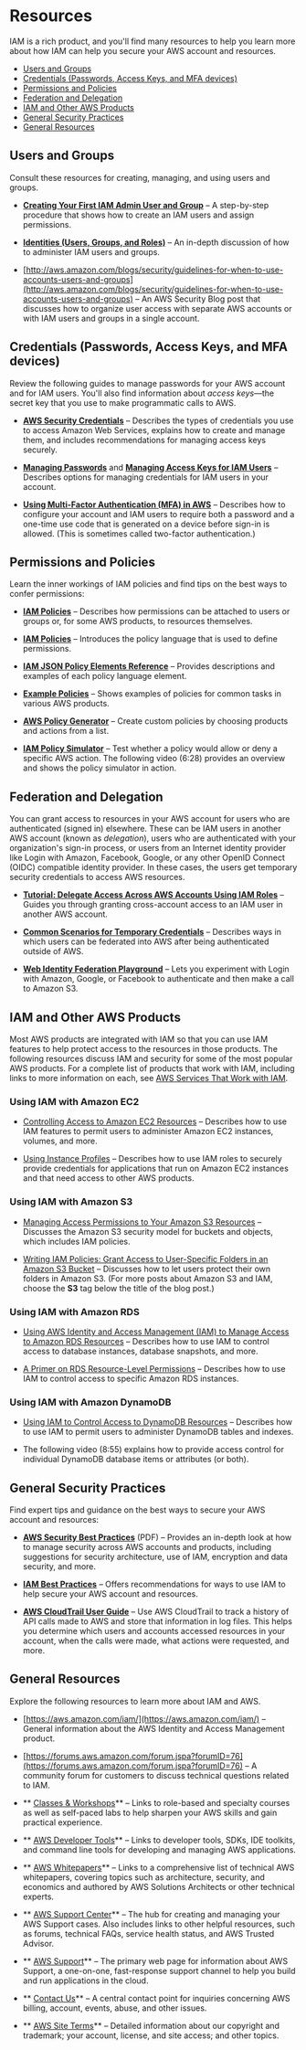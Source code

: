 # Resources<a name="resources"></a>

IAM is a rich product, and you'll find many resources to help you learn more about how IAM can help you secure your AWS account and resources\. 


+ [Users and Groups](#resources-users-and-groups)
+ [Credentials \(Passwords, Access Keys, and MFA devices\)](#resources-credentials)
+ [Permissions and Policies](#resources-permissions-and-policies)
+ [Federation and Delegation](#resources-federation-and-delegation)
+ [IAM and Other AWS Products](#resources-iam-and-other-services)
+ [General Security Practices](#resources-general-security)
+ [General Resources](#resources-general)

## Users and Groups<a name="resources-users-and-groups"></a>

Consult these resources for creating, managing, and using users and groups\.

+ **[Creating Your First IAM Admin User and Group](getting-started_create-admin-group.md)** – A step\-by\-step procedure that shows how to create an IAM users and assign permissions\.

+ **[Identities \(Users, Groups, and Roles\)](id.md)** – An in\-depth discussion of how to administer IAM users and groups\.

+  [http://aws.amazon.com/blogs/security/guidelines-for-when-to-use-accounts-users-and-groups](http://aws.amazon.com/blogs/security/guidelines-for-when-to-use-accounts-users-and-groups) – An AWS Security Blog post that discusses how to organize user access with separate AWS accounts or with IAM users and groups in a single account\.

## Credentials \(Passwords, Access Keys, and MFA devices\)<a name="resources-credentials"></a>

Review the following guides to manage passwords for your AWS account and for IAM users\. You'll also find information about *access keys*—the secret key that you use to make programmatic calls to AWS\.

+ **[AWS Security Credentials](http://docs.aws.amazon.com/general/latest/gr/aws-security-credentials.html)** – Describes the types of credentials you use to access Amazon Web Services, explains how to create and manage them, and includes recommendations for managing access keys securely\.

+ **[Managing Passwords](id_credentials_passwords.md)** and **[Managing Access Keys for IAM Users](id_credentials_access-keys.md)** – Describes options for managing credentials for IAM users in your account\.

+  **[Using Multi\-Factor Authentication \(MFA\) in AWS](id_credentials_mfa.md)** – Describes how to configure your account and IAM users to require both a password and a one\-time use code that is generated on a device before sign\-in is allowed\. \(This is sometimes called two\-factor authentication\.\)

## Permissions and Policies<a name="resources-permissions-and-policies"></a>

Learn the inner workings of IAM policies and find tips on the best ways to confer permissions:

+ **[IAM Policies](access_policies.md)** – Describes how permissions can be attached to users or groups or, for some AWS products, to resources themselves\.

+ **[IAM Policies](access_policies.md)** – Introduces the policy language that is used to define permissions\.

+  **[IAM JSON Policy Elements Reference](reference_policies_elements.md)** – Provides descriptions and examples of each policy language element\.

+  **[Example Policies](access_policies_examples.md)** – Shows examples of policies for common tasks in various AWS products\.

+ **[AWS Policy Generator](https://awspolicygen.s3.amazonaws.com/policygen.html)** – Create custom policies by choosing products and actions from a list\.

+  **[IAM Policy Simulator](https://policysim.aws.amazon.com/)** – Test whether a policy would allow or deny a specific AWS action\. The following video \(6:28\) provides an overview and shows the policy simulator in action\.

## Federation and Delegation<a name="resources-federation-and-delegation"></a>

You can grant access to resources in your AWS account for users who are authenticated \(signed in\) elsewhere\. These can be IAM users in another AWS account \(known as *delegation*\), users who are authenticated with your organization's sign\-in process, or users from an Internet identity provider like Login with Amazon, Facebook, Google, or any other OpenID Connect \(OIDC\) compatible identity provider\. In these cases, the users get temporary security credentials to access AWS resources\. 

+  **[Tutorial: Delegate Access Across AWS Accounts Using IAM Roles](tutorial_cross-account-with-roles.md)** – Guides you through granting cross\-account access to an IAM user in another AWS account\. 

+ **[Common Scenarios for Temporary Credentials](id_credentials_temp.md#sts-introduction)** – Describes ways in which users can be federated into AWS after being authenticated outside of AWS\. 

+ **[Web Identity Federation Playground](https://web-identity-federation-playground.s3.amazonaws.com/index.html)** – Lets you experiment with Login with Amazon, Google, or Facebook to authenticate and then make a call to Amazon S3\. 

## IAM and Other AWS Products<a name="resources-iam-and-other-services"></a>

Most AWS products are integrated with IAM so that you can use IAM features to help protect access to the resources in those products\. The following resources discuss IAM and security for some of the most popular AWS products\. For a complete list of products that work with IAM, including links to more information on each, see [AWS Services That Work with IAM](reference_aws-services-that-work-with-iam.md)\. 

### Using IAM with Amazon EC2<a name="resources-iam-and-ec2"></a>

+ [Controlling Access to Amazon EC2 Resources](http://docs.aws.amazon.com/AWSEC2/latest/UserGuide/UsingIAM.html) – Describes how to use IAM features to permit users to administer Amazon EC2 instances, volumes, and more\.

+  [Using Instance Profiles](id_roles_use_switch-role-ec2_instance-profiles.md) – Describes how to use IAM roles to securely provide credentials for applications that run on Amazon EC2 instances and that need access to other AWS products\. 

### Using IAM with Amazon S3<a name="resources-iam-and-s3"></a>

+ [Managing Access Permissions to Your Amazon S3 Resources](http://docs.aws.amazon.com/AmazonS3/latest/dev/s3-access-control.html) – Discusses the Amazon S3 security model for buckets and objects, which includes IAM policies\.

+ [ Writing IAM Policies: Grant Access to User\-Specific Folders in an Amazon S3 Bucket](http://aws.amazon.com/blogs/security/writing-iam-policies-grant-access-to-user-specific-folders-in-an-amazon-s3-bucket) – Discusses how to let users protect their own folders in Amazon S3\. \(For more posts about Amazon S3 and IAM, choose the **S3** tag below the title of the blog post\.\) 

### Using IAM with Amazon RDS<a name="resources-iam-and-rds"></a>

+ [Using AWS Identity and Access Management \(IAM\) to Manage Access to Amazon RDS Resources](http://docs.aws.amazon.com/AmazonRDS/latest/UserGuide/UsingWithRDS.IAM.html) – Describes how to use IAM to control access to database instances, database snapshots, and more\. 

+ [A Primer on RDS Resource\-Level Permissions](http://aws.amazon.com/blogs/security/a-primer-on-rds-resource-level-permissions) – Describes how to use IAM to control access to specific Amazon RDS instances\. 

### Using IAM with Amazon DynamoDB<a name="resources-iam-and-ddb"></a>

+ [Using IAM to Control Access to DynamoDB Resources](http://docs.aws.amazon.com/amazondynamodb/latest/developerguide/UsingIAMWithDDB.html) – Describes how to use IAM to permit users to administer DynamoDB tables and indexes\. 

+ The following video \(8:55\) explains how to provide access control for individual DynamoDB database items or attributes \(or both\)\. 

## General Security Practices<a name="resources-general-security"></a>

Find expert tips and guidance on the best ways to secure your AWS account and resources:

+ **[AWS Security Best Practices](https://d0.awsstatic.com/whitepapers/Security/AWS_Security_Best_Practices.pdf)** \(PDF\) – Provides an in\-depth look at how to manage security across AWS accounts and products, including suggestions for security architecture, use of IAM, encryption and data security, and more\. 

+ **[IAM Best Practices](best-practices.md)** – Offers recommendations for ways to use IAM to help secure your AWS account and resources\. 

+ **[AWS CloudTrail User Guide](http://docs.aws.amazon.com/awscloudtrail/latest/userguide/)** – Use AWS CloudTrail to track a history of API calls made to AWS and store that information in log files\. This helps you determine which users and accounts accessed resources in your account, when the calls were made, what actions were requested, and more\. 

## General Resources<a name="resources-general"></a>

Explore the following resources to learn more about IAM and AWS\. 

+ [https://aws.amazon.com/iam/](https://aws.amazon.com/iam/) – General information about the AWS Identity and Access Management product\.

+ [https://forums.aws.amazon.com/forum.jspa?forumID=76](https://forums.aws.amazon.com/forum.jspa?forumID=76) – A community forum for customers to discuss technical questions related to IAM\. 

+ ** [Classes & Workshops](https://aws.amazon.com/training/course-descriptions/)** – Links to role\-based and specialty courses as well as self\-paced labs to help sharpen your AWS skills and gain practical experience\.

+ ** [AWS Developer Tools](https://aws.amazon.com/tools/)** – Links to developer tools, SDKs, IDE toolkits, and command line tools for developing and managing AWS applications\.

+ ** [AWS Whitepapers](https://aws.amazon.com/whitepapers/)** – Links to a comprehensive list of technical AWS whitepapers, covering topics such as architecture, security, and economics and authored by AWS Solutions Architects or other technical experts\.

+ ** [AWS Support Center](https://console.aws.amazon.com/support/home#/)** – The hub for creating and managing your AWS Support cases\. Also includes links to other helpful resources, such as forums, technical FAQs, service health status, and AWS Trusted Advisor\.

+ ** [AWS Support](https://aws.amazon.com/premiumsupport/)** – The primary web page for information about AWS Support, a one\-on\-one, fast\-response support channel to help you build and run applications in the cloud\.

+ ** [Contact Us](https://aws.amazon.com/contact-us/)** – A central contact point for inquiries concerning AWS billing, account, events, abuse, and other issues\. 

+ ** [AWS Site Terms](https://aws.amazon.com/terms/)** – Detailed information about our copyright and trademark; your account, license, and site access; and other topics\.
